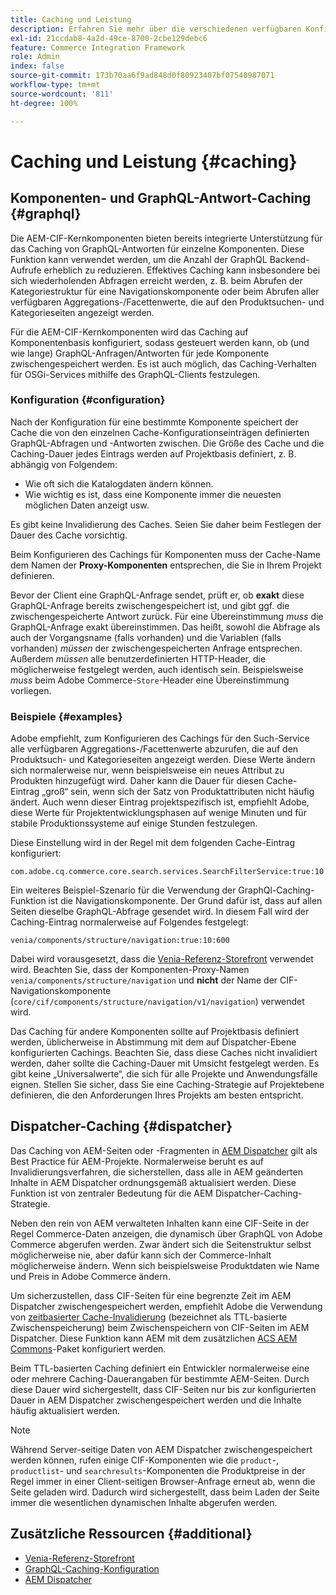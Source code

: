 ```yaml
---
title: Caching und Leistung
description: Erfahren Sie mehr über die verschiedenen verfügbaren Konfigurationen, um GraphQL und Inhalts-Caching zu aktivieren und die Leistung Ihrer Commerce-Implementierung zu optimieren.
exl-id: 21ccdab8-4a2d-49ce-8700-2cbe129debc6
feature: Commerce Integration Framework
role: Admin
index: false
source-git-commit: 173b70aa6f9ad848d0f80923407bf07540987071
workflow-type: tm+mt
source-wordcount: '811'
ht-degree: 100%

---
```


# Caching und Leistung {#caching}

## Komponenten- und GraphQL-Antwort-Caching {#graphql}

Die AEM-CIF-Kernkomponenten bieten bereits integrierte Unterstützung für das Caching von GraphQL-Antworten für einzelne Komponenten. Diese Funktion kann verwendet werden, um die Anzahl der GraphQL Backend-Aufrufe erheblich zu reduzieren. Effektives Caching kann insbesondere bei sich wiederholenden Abfragen erreicht werden, z. B. beim Abrufen der Kategoriestruktur für eine Navigationskomponente oder beim Abrufen aller verfügbaren Aggregations-/Facettenwerte, die auf den Produktsuchen- und Kategorieseiten angezeigt werden.

Für die AEM-CIF-Kernkomponenten wird das Caching auf Komponentenbasis konfiguriert, sodass gesteuert werden kann, ob (und wie lange) GraphQL-Anfragen/Antworten für jede Komponente zwischengespeichert werden. Es ist auch möglich, das Caching-Verhalten für OSGi-Services mithilfe des GraphQL-Clients festzulegen.

### Konfiguration {#configuration}

Nach der Konfiguration für eine bestimmte Komponente speichert der Cache die von den einzelnen Cache-Konfigurationseinträgen definierten GraphQL-Abfragen und -Antworten zwischen. Die Größe des Cache und die Caching-Dauer jedes Eintrags werden auf Projektbasis definiert, z. B. abhängig von Folgendem:

* Wie oft sich die Katalogdaten ändern können.
* Wie wichtig es ist, dass eine Komponente immer die neuesten möglichen Daten anzeigt usw.

Es gibt keine Invalidierung des Caches. Seien Sie daher beim Festlegen der Dauer des Cache vorsichtig.

Beim Konfigurieren des Cachings für Komponenten muss der Cache-Name dem Namen der **Proxy-Komponenten** entsprechen, die Sie in Ihrem Projekt definieren.

Bevor der Client eine GraphQL-Anfrage sendet, prüft er, ob **exakt** diese GraphQL-Anfrage bereits zwischengespeichert ist, und gibt ggf. die zwischengespeicherte Antwort zurück. Für eine Übereinstimmung _muss_ die GraphQL-Anfrage exakt übereinstimmen. Das heißt, sowohl die Abfrage als auch der Vorgangsname (falls vorhanden) und die Variablen (falls vorhanden) _müssen_ der zwischengespeicherten Anfrage entsprechen. Außerdem _müssen_ alle benutzerdefinierten HTTP-Header, die möglicherweise festgelegt werden, auch identisch sein. Beispielsweise _muss_ beim Adobe Commerce-`Store`-Header eine Übereinstimmung vorliegen.

### Beispiele {#examples}

Adobe empfiehlt, zum Konfigurieren des Cachings für den Such-Service alle verfügbaren Aggregations-/Facettenwerte abzurufen, die auf den Produktsuch- und Kategorieseiten angezeigt werden. Diese Werte ändern sich normalerweise nur, wenn beispielsweise ein neues Attribut zu Produkten hinzugefügt wird. Daher kann die Dauer für diesen Cache-Eintrag „groß“ sein, wenn sich der Satz von Produktattributen nicht häufig ändert. Auch wenn dieser Eintrag projektspezifisch ist, empfiehlt Adobe, diese Werte für Projektentwicklungsphasen auf wenige Minuten und für stabile Produktionssysteme auf einige Stunden festzulegen.

Diese Einstellung wird in der Regel mit dem folgenden Cache-Eintrag konfiguriert:

```
com.adobe.cq.commerce.core.search.services.SearchFilterService:true:10:3600
```

Ein weiteres Beispiel-Szenario für die Verwendung der GraphQl-Caching-Funktion ist die Navigationskomponente. Der Grund dafür ist, dass auf allen Seiten dieselbe GraphQL-Abfrage gesendet wird. In diesem Fall wird der Caching-Eintrag normalerweise auf Folgendes festgelegt:

```
venia/components/structure/navigation:true:10:600
```

Dabei wird vorausgesetzt, dass die [Venia-Referenz-Storefront](https://github.com/adobe/aem-cif-guides-venia) verwendet wird. Beachten Sie, dass der Komponenten-Proxy-Namen `venia/components/structure/navigation` und **nicht** der Name der CIF-Navigationskomponente (`core/cif/components/structure/navigation/v1/navigation`) verwendet wird.

Das Caching für andere Komponenten sollte auf Projektbasis definiert werden, üblicherweise in Abstimmung mit dem auf Dispatcher-Ebene konfigurierten Cachings. Beachten Sie, dass diese Caches nicht invalidiert werden, daher sollte die Caching-Dauer mit Umsicht festgelegt werden. Es gibt keine „Universalwerte“, die sich für alle Projekte und Anwendungsfälle eignen. Stellen Sie sicher, dass Sie eine Caching-Strategie auf Projektebene definieren, die den Anforderungen Ihres Projekts am besten entspricht.

## Dispatcher-Caching {#dispatcher}

Das Caching von AEM-Seiten oder -Fragmenten in [AEM Dispatcher](https://experienceleague.adobe.com/docs/experience-manager-dispatcher/using/dispatcher.html?lang=de) gilt als Best Practice für AEM-Projekte. Normalerweise beruht es auf Invalidierungsverfahren, die sicherstellen, dass alle in AEM geänderten Inhalte in AEM Dispatcher ordnungsgemäß aktualisiert werden. Diese Funktion ist von zentraler Bedeutung für die AEM Dispatcher-Caching-Strategie.

Neben den rein von AEM verwalteten Inhalten kann eine CIF-Seite in der Regel Commerce-Daten anzeigen, die dynamisch über GraphQL von Adobe Commerce abgerufen werden. Zwar ändert sich die Seitenstruktur selbst möglicherweise nie, aber dafür kann sich der Commerce-Inhalt möglicherweise ändern. Wenn sich beispielsweise Produktdaten wie Name und Preis in Adobe Commerce ändern.

Um sicherzustellen, dass CIF-Seiten für eine begrenzte Zeit im AEM Dispatcher zwischengespeichert werden, empfiehlt Adobe die Verwendung von [zeitbasierter Cache-Invalidierung](https://experienceleague.adobe.com/docs/experience-manager-dispatcher/using/configuring/dispatcher-configuration.html?lang=de#configuring-time-based-cache-invalidation-enablettl) (bezeichnet als TTL-basierte Zwischenspeicherung) beim Zwischenspeichern von CIF-Seiten im AEM Dispatcher. Diese Funktion kann AEM mit dem zusätzlichen [ACS AEM Commons](https://adobe-consulting-services.github.io/acs-aem-commons/)-Paket konfiguriert werden.

Beim TTL-basierten Caching definiert ein Entwickler normalerweise eine oder mehrere Caching-Dauerangaben für bestimmte AEM-Seiten. Durch diese Dauer wird sichergestellt, dass CIF-Seiten nur bis zur konfigurierten Dauer in AEM Dispatcher zwischengespeichert werden und die Inhalte häufig aktualisiert werden.

>[!NOTE]
>
>Während Server-seitige Daten von AEM Dispatcher zwischengespeichert werden können, rufen einige CIF-Komponenten wie die `product`-, `productlist`- und `searchresults`-Komponenten die Produktpreise in der Regel immer in einer Client-seitigen Browser-Anfrage erneut ab, wenn die Seite geladen wird. Dadurch wird sichergestellt, dass beim Laden der Seite immer die wesentlichen dynamischen Inhalte abgerufen werden.

## Zusätzliche Ressourcen {#additional}

* [Venia-Referenz-Storefront](https://github.com/adobe/aem-cif-guides-venia)
* [GraphQL-Caching-Konfiguration](https://github.com/adobe/commerce-cif-graphql-client#caching)
* [AEM Dispatcher](https://experienceleague.adobe.com/docs/experience-manager-dispatcher/using/dispatcher.html?lang=de)

